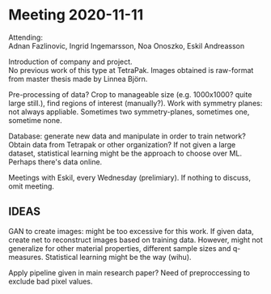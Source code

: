# Meeting 2020-11-11
Attending:\
Adnan Fazlinovic, Ingrid Ingemarsson, Noa Onoszko, Eskil Andreasson

Introduction of company and project.\
No previous work of this type at TetraPak. Images obtained is raw-format from master thesis made by Linnea Björn.

Pre-processing of data? Crop to manageable size (e.g. 1000x1000? quite large still.), find regions of interest (manually?). Work with symmetry planes: not always appliable. Sometimes two symmetry-planes, sometimes one, sometime none.

Database: generate new data and manipulate in order to train network? Obtain data from Tetrapak or other organization? If not given a large dataset, statistical learning might be the approach to choose over ML. Perhaps there's data online.

Meetings with Eskil, every Wednesday (prelimiary). If nothing to discuss, omit meeting.

## IDEAS
GAN to create images: might be too excessive for this work. If given data, create net to reconstruct images based on training data. However, might not generalize for other material properties, different sample sizes and q-measures. Statistical learning might be the way (wihu).

Apply pipeline given in main research paper? Need of preproccessing to exclude bad pixel values.



